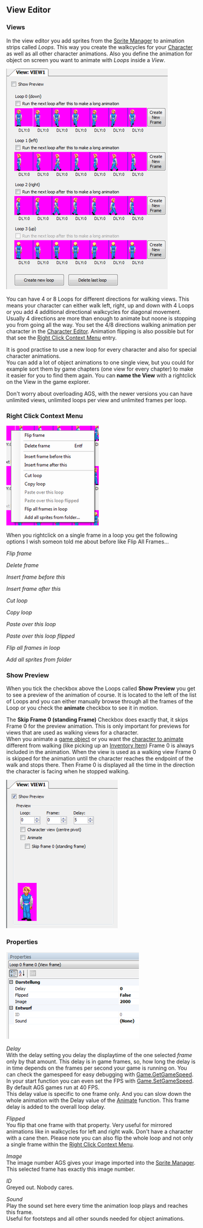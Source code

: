 ## View Editor

### Views

In the view editor you add sprites from the [Sprite Manager](EditorSprite) to animation strips called _Loops_. This way you create the walkcycles for your [Character](EditorCharacter) as well as all other character animations. Also you define the animation for object on screen you want to animate with _Loops_ inside a _View_.



![](images/EditorView_1.png)

You can have 4 or 8 Loops for different directions for walking views. This means your character can either walk left, right, up and down with 4 Loops or you add 4 additional directional walkcycles for diagonal movement. Usually 4 directions are more than enough to animate but noone is stopping you from going all the way. You set the 4/8 directions walking animation per character in the [Character Editor](EditorCharacter).
Animation flipping is also possible but for that see the [Right Click Context Menu](EditorView#right-click-context-menu) entry.

It is good practise to use a new loop for every character and also for special character animations.  
You can add a lot of object animations to one single view, but you could for example sort them by game chapters (one view for every chapter) to make it easier for you to find them again. You can **name the View** with a rightclick on the View in the game explorer.

Don't worry about overloading AGS, with the newer versions you can have unlimited views, unlimited loops per view and 
unlimited frames per loop.

### Right Click Context Menu

![](images/EditorView_2.png)

When you rightclick on a single frame in a loop you get the following options I wish someon told me about before like Flip All Frames...

_Flip frame_

_Delete frame_

_Insert frame before this_

_Insert frame after this_

_Cut loop_

_Copy loop_

_Paste over this loop_

_Paste over this loop flipped_

_Flip all frames in loop_

_Add all sprites from folder_


### Show Preview

When you tick the checkbox above the Loops called **Show Preview** you get to see a preview of the animation of course. It is located to the left of the list of Loops and you can either manually browse through all the frames of the Loop or you check the **animate** checkbox to see it in motion.

The **Skip Frame 0 (standing Frame)** Checkbox does exactly that, it skips Frame 0 for the preview animation. This is only important for previews for views that are used as walking views for a character.  
When you animate a [game object](Object#animate) or you want the [character to animate](Character#animate) different from walking (like picking up an [Inventory Item](EditorInventoryItems)) Frame 0 is always included in the animation. When the view is used as a walking view Frame 0 is skipped for the animation until the character reaches the endpoint of the walk and stops there. Then Frame 0 is displayed all the time in the direction the character is facing when he stopped walking.  

![](images/EditorView_3.png)


### Properties

![](images/EditorView_4.png)

_Delay_  
With the delay setting you delay the displaytime of the one selected _frame_ only by that amount. This delay is in game frames, so, how long the delay is in time depends on the frames per second your game is running on. You can check the gamespeed for easy debugging with [Game.GetGameSpeed](Game#GetGameSpeed). In your start function you can even set the FPS with [Game.SetGameSpeed](Game#SetGameSpeed). By default AGS games run at 40 FPS.  
This delay value is specific to one frame only. And you can slow down the whole animation with the Delay value of the [Animate](Object#Animate) function. This frame delay is added to the overall loop delay.

_Flipped_  
You flip that one frame with that property. Very useful for mirrored animations like in walkcycles for left and right walk. Don't have a character with a cane then. Please note you can also flip the whole loop and not only a single frame within the [Right Click Context Menu](EditorView#right-click-context-menu).


_Image_  
The image number AGS gives your image imported into the [Sprite Manager](EditorSprite). This selected frame has exactly this image number.

_ID_  
Greyed out. Nobody cares.

_Sound_  
Play the sound set here every time the animation loop plays and reaches this frame.  
Useful for footsteps and all other sounds needed for object animations.
